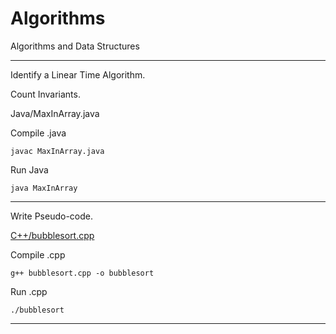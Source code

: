 # Algorithms
Algorithms and Data Structures

---

Identify a Linear Time Algorithm.

Count Invariants.

Java/MaxInArray.java

Compile .java 

`javac MaxInArray.java`

Run Java 

`java MaxInArray`

---

Write Pseudo-code.

[C++/bubblesort.cpp](https://github.com/brettjrea/Algorithms/blob/main/C%2B%2B/bubblesort.cpp)

Compile .cpp 

`g++ bubblesort.cpp -o bubblesort`

Run .cpp 

`./bubblesort`

---